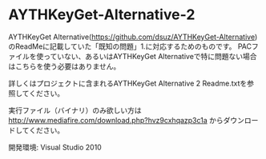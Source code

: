 AYTHKeyGet-Alternative-2
========================
AYTHKeyGet Alternative(https://github.com/dsuz/AYTHKeyGet-Alternative)のReadMeに記載していた「既知の問題」1.に対応するためのものです。
PACファイルを使っていない、あるいはAYTHKeyGet Alternativeで特に問題ない場合はこちらを使う必要はありません。

詳しくはプロジェクトに含まれるAYTHKeyGet Alternative 2 Readme.txtを参照してください。

実行ファイル（バイナリ）のみ欲しい方は http://www.mediafire.com/download.php?hvz9cxhqazp3c1a からダウンロードしてください。

開発環境: Visual Studio 2010
